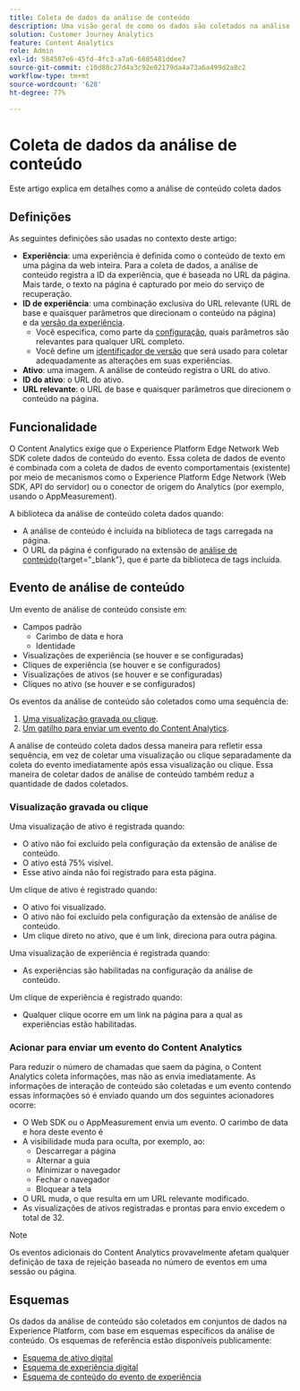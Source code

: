 ```yaml
---
title: Coleta de dados da análise de conteúdo
description: Uma visão geral de como os dados são coletados na análise de conteúdo
solution: Customer Journey Analytics
feature: Content Analytics
role: Admin
exl-id: 584587e6-45fd-4fc3-a7a6-6685481ddee7
source-git-commit: c10d88c27d4a3c92e02179da4a73a6a499d2a8c2
workflow-type: tm+mt
source-wordcount: '628'
ht-degree: 77%

---
```


# Coleta de dados da análise de conteúdo

Este artigo explica em detalhes como a análise de conteúdo coleta dados

## Definições

As seguintes definições são usadas no contexto deste artigo:

* **Experiência**: uma experiência é definida como o conteúdo de texto em uma página da web inteira. Para a coleta de dados, a análise de conteúdo registra a ID da experiência, que é baseada no URL da página. Mais tarde, o texto na página é capturado por meio do serviço de recuperação.
* **ID de experiência**: uma combinação exclusiva do URL relevante (URL de base e quaisquer parâmetros que direcionam o conteúdo na página) e da [versão da experiência](manual.md#versioning).
   * Você especifica, como parte da [configuração](configuration.md), quais parâmetros são relevantes para qualquer URL completo.
   * Você define um [identificador de versão](manual.md#versioning) que será usado para coletar adequadamente as alterações em suas experiências.
* **Ativo**: uma imagem. A análise de conteúdo registra o URL do ativo.
* **ID do ativo**: o URL do ativo.
* **URL relevante**: o URL de base e quaisquer parâmetros que direcionem o conteúdo na página.


## Funcionalidade

O Content Analytics exige que o Experience Platform Edge Network Web SDK colete dados de conteúdo do evento. Essa coleta de dados de evento é combinada com a coleta de dados de evento comportamentais (existente) por meio de mecanismos como o Experience Platform Edge Network (Web SDK, API do servidor) ou o conector de origem do Analytics (por exemplo, usando o AppMeasurement).

A biblioteca da análise de conteúdo coleta dados quando:

* A análise de conteúdo é incluída na biblioteca de tags carregada na página.
* O URL da página é configurado na extensão de [análise de conteúdo](https://experienceleague.adobe.com/pt-br/docs/experience-platform/tags/extensions/client/content-analytics/overview){target="_blank"}, que é parte da biblioteca de tags incluída.


## Evento de análise de conteúdo

Um evento de análise de conteúdo consiste em:

* Campos padrão
   * Carimbo de data e hora
   * Identidade
* Visualizações de experiência (se houver e se configuradas)
* Cliques de experiência (se houver e se configurados)
* Visualizações de ativos (se houver e se configuradas)
* Cliques no ativo (se houver e se configurados)

Os eventos da análise de conteúdo são coletados como uma sequência de:

1. [Uma visualização gravada ou clique](#recorded-view-or-click).
1. [Um gatilho para enviar um evento do Content Analytics](#trigger-to-send-a-content-analytics-event).

A análise de conteúdo coleta dados dessa maneira para refletir essa sequência, em vez de coletar uma visualização ou clique separadamente da coleta do evento imediatamente após essa visualização ou clique. Essa maneira de coletar dados de análise de conteúdo também reduz a quantidade de dados coletados.

### Visualização gravada ou clique

Uma visualização de ativo é registrada quando:

* O ativo não foi excluído pela configuração da extensão de análise de conteúdo.
* O ativo está 75% visível.
* Esse ativo ainda não foi registrado para esta página.

Um clique de ativo é registrado quando:

* O ativo foi visualizado.
* O ativo não foi excluído pela configuração da extensão de análise de conteúdo.
* Um clique direto no ativo, que é um link, direciona para outra página.

Uma visualização de experiência é registrada quando:

* As experiências são habilitadas na configuração da análise de conteúdo.

Um clique de experiência é registrado quando:

* Qualquer clique ocorre em um link na página para a qual as experiências estão habilitadas.


### Acionar para enviar um evento do Content Analytics

Para reduzir o número de chamadas que saem da página, o Content Analytics coleta informações, mas não as envia imediatamente. As informações de interação de conteúdo são coletadas e um evento contendo essas informações só é enviado quando um dos seguintes acionadores ocorre:

* O Web SDK ou o AppMeasurement envia um evento. O carimbo de data e hora deste evento é
* A visibilidade muda para oculta, por exemplo, ao:
   * Descarregar a página
   * Alternar a guia
   * Minimizar o navegador
   * Fechar o navegador
   * Bloquear a tela
* O URL muda, o que resulta em um URL relevante modificado.
* As visualizações de ativos registradas e prontas para envio excedem o total de 32.

>[!NOTE]
>
>Os eventos adicionais do Content Analytics provavelmente afetam qualquer definição de taxa de rejeição baseada no número de eventos em uma sessão ou página.
>


## Esquemas

Os dados da análise de conteúdo são coletados em conjuntos de dados na Experience Platform, com base em esquemas específicos da análise de conteúdo. Os esquemas de referência estão disponíveis publicamente:

* [Esquema de ativo digital](https://github.com/adobe/xdm/blob/master/components/classes/digital-asset.schema.json)
* [Esquema de experiência digital](https://github.com/adobe/xdm/blob/master/components/classes/digital-experience.schema.json)
* [Esquema de conteúdo do evento de experiência](https://github.com/adobe/xdm/blob/master/components/fieldgroups/experience-event/experienceevent-content.schema.json)
